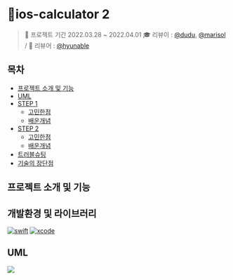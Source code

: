 # 📱ios-calculator 2

> 📅 프로젝트 기간 2022.03.28 ~ 2022.04.01
🎓 리뷰이 : [@dudu](https://github.com/FirstDo), [@marisol](https://github.com/marisol-develop) / 👑 리뷰어 : [@hyunable](https://github.com/hyunable)

## 목차

- [프로젝트 소개 및 기능](#프로젝트-소개-및-기능)
- [UML](#uml)
- [STEP 1](#step-1)
    + [고민한점](#고민한점)
    + [배운개념](#배운개념)
- [STEP 2](#step-2)
    + [고민한점](#고민한점)
    + [배운개념](#배운개념)
- [트러블슈팅](#트러블슈팅)
- [기술의 장단점](#기술의-장단점)

## 프로젝트 소개 및 기능

## 개발환경 및 라이브러리

[![swift](https://img.shields.io/badge/swift-5.0-orange)]()
[![xcode](https://img.shields.io/badge/Xcode-13.0-blue)]()

## UML
![](https://i.imgur.com/T30a44z.png)
